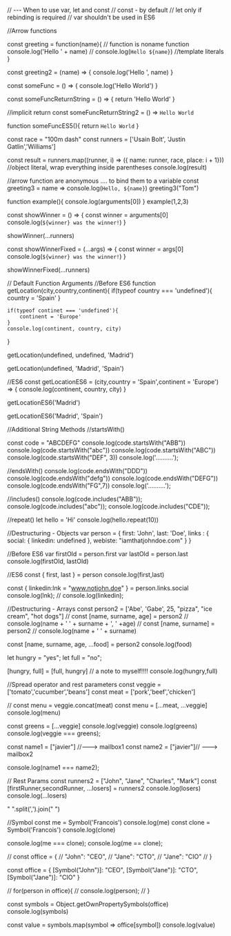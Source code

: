 // --- When to use var, let and const
// const - by default
// let only if rebinding is required
// var shouldn't be used in ES6

//Arrow functions

const greeting = function(name){
    // function is noname function
    console.log('Hello ' + name)
    // console.log(`Hello ${name}`) //template literals
}

const greeting2 = (name) => { 
    console.log('Hello ', name)
}

const someFunc = () => {
    console.log('Hello World')
}

const someFuncReturnString = () => {
    return 'Hello World'
}

//implicit return 
const someFuncReturnString2 = () => `Hello World`

function someFuncES5(){
    return `Hello World`
} 


const race = "100m dash"
const runners = ['Usain Bolt', 'Justin Gatlin','Williams']

const result = runners.map((runner, i) => ({ name: runner, race, place: i + 1})) //object literal, wrap everything inside parentheses
console.log(result)


//arrow function are anonymous .... to bind them to a variable
const greeting3 = name => console.log(`Hello, ${name}`)
greeting3("Tom")


function example(){
    console.log(arguments[0])
}
example(1,2,3)

const showWinner = () => {
    const winner = arguments[0]
    console.log(`${winner} was the winner!`)
}

showWinner(...runners)

const showWinnerFixed = (...args) => {
    const winner = args[0]
    console.log(`${winner} was the winner!`)
}

showWinnerFixed(...runners)


// Default Function Arguments
//Before ES6
function getLocation(city,country,continent){
    if(typeof country === 'undefined'){
        country = 'Spain'
    }

    if(typeof continet === 'undefined'){
        continent = 'Europe'
    }
    console.log(continent, country, city)
}

getLocation(undefined, undefined, 'Madrid')

getLocation(undefined, 'Madrid', 'Spain')

//ES6
const getLocationES6 = (city,country = 'Spain',continent = 'Europe') => {
    console.log(continent, country, city)
}

getLocationES6('Madrid')

getLocationES6('Madrid', 'Spain')


//Additional String Methods
//startsWith()

const code = "ABCDEFG"
console.log(code.startsWith("ABB"))
console.log(code.startsWith("abc"))
console.log(code.startsWith("ABC"))
console.log(code.startsWith("DEF", 3))
console.log('..........');

//endsWith()
console.log(code.endsWith("DDD"))
console.log(code.endsWith("defg"))
console.log(code.endsWith("DEFG"))
console.log(code.endsWith("FG",7))
console.log('..........');

//includes()
console.log(code.includes("ABB"));
console.log(code.includes("abc"));
console.log(code.includes("CDE"));

//repeat()
let hello = 'Hi'
console.log(hello.repeat(10))

//Destructuring - Objects
var person = {
    first: 'John',
    last: 'Doe',
    links : {
        social: {
            linkedin: undefined
        },
        webiste: "iamthatjohndoe.com"
    }
}

//Before ES6
var firstOld = person.first
var lastOld = person.last
console.log(firstOld, lastOld)

//ES6
const { first, last } = person
console.log(first,last)

const { linkedin:lnk = "www.notjohn.doe" } = person.links.social
console.log(lnk);
// console.log(linkedin);


//Destructuring - Arrays
const person2 = ['Abe', 'Gabe', 25, "pizza", "ice cream", "hot dogs"]
// const [name, surname, age] = person2
// console.log(name + ' ' + surname + ', ' +age)
// const [name, surname] = person2
// console.log(name + ' ' + surname)

const [name, surname, age, ...food] = person2
console.log(food)

let hungry = "yes";
let full = "no";

[hungry, full] = [full, hungry] // a note to myself!!!!
console.log(hungry,full)

//Spread operator and rest parameters
const veggie = ['tomato','cucumber','beans']
const meat = ['pork','beef','chicken']

// const menu = veggie.concat(meat)
const menu = [...meat, ...veggie]
console.log(menu)

const greens = [...veggie]
console.log(veggie)
console.log(greens)
console.log(veggie === greens);

const name1 = ["javier"] //---> mailbox1 
const name2 = ["javier"]// ---> mailbox2

console.log(name1 === name2);

// Rest Params
const runners2 = ["John", "Jane", "Charles", "Mark"]
const [firstRunner,secondRunner, ...losers] = runners2
console.log(losers)
console.log(...losers)

" ".split(',').join(" ")


//Symbol
const me = Symbol('Francois')
console.log(me)
const clone = Symbol('Francois')
console.log(clone)

console.log(me === clone);
console.log(me == clone);


// const office = {
//     "John": "CEO",
//     "Jane": "CTO",
//     "Jane": "CIO"
// }


const office = {
    [Symbol("John")]: "CEO",
    [Symbol("Jane")]: "CTO",
    [Symbol("Jane")]: "CIO"
}

// for(person in office){
//     console.log(person);
// }


const symbols = Object.getOwnPropertySymbols(office)
console.log(symbols)

const value = symbols.map(symbol => office[symbol])
console.log(value)